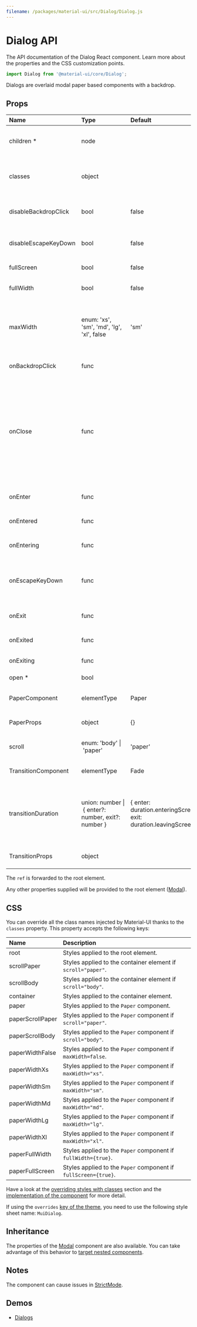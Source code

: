 ```yaml
---
filename: /packages/material-ui/src/Dialog/Dialog.js
---
```


<!--- This documentation is automatically generated, do not try to edit it. -->

# Dialog API

<p class="description">The API documentation of the Dialog React component. Learn more about the properties and the CSS customization points.</p>

```js
import Dialog from '@material-ui/core/Dialog';
```

Dialogs are overlaid modal paper based components with a backdrop.

## Props

| Name | Type | Default | Description |
|:-----|:-----|:--------|:------------|
| <span class="prop-name required">children&nbsp;*</span> | <span class="prop-type">node</span> |  | Dialog children, usually the included sub-components. |
| <span class="prop-name">classes</span> | <span class="prop-type">object</span> |  | Override or extend the styles applied to the component. See [CSS API](#css) below for more details. |
| <span class="prop-name">disableBackdropClick</span> | <span class="prop-type">bool</span> | <span class="prop-default">false</span> | If `true`, clicking the backdrop will not fire the `onClose` callback. |
| <span class="prop-name">disableEscapeKeyDown</span> | <span class="prop-type">bool</span> | <span class="prop-default">false</span> | If `true`, hitting escape will not fire the `onClose` callback. |
| <span class="prop-name">fullScreen</span> | <span class="prop-type">bool</span> | <span class="prop-default">false</span> | If `true`, the dialog will be full-screen |
| <span class="prop-name">fullWidth</span> | <span class="prop-type">bool</span> | <span class="prop-default">false</span> | If `true`, the dialog stretches to `maxWidth`. |
| <span class="prop-name">maxWidth</span> | <span class="prop-type">enum:&nbsp;'xs', 'sm', 'md', 'lg', 'xl', false<br></span> | <span class="prop-default">'sm'</span> | Determine the max-width of the dialog. The dialog width grows with the size of the screen. Set to `false` to disable `maxWidth`. |
| <span class="prop-name">onBackdropClick</span> | <span class="prop-type">func</span> |  | Callback fired when the backdrop is clicked. |
| <span class="prop-name">onClose</span> | <span class="prop-type">func</span> |  | Callback fired when the component requests to be closed.<br><br>**Signature:**<br>`function(event: object, reason: string) => void`<br>*event:* The event source of the callback<br>*reason:* Can be:`"escapeKeyDown"`, `"backdropClick"` |
| <span class="prop-name">onEnter</span> | <span class="prop-type">func</span> |  | Callback fired before the dialog enters. |
| <span class="prop-name">onEntered</span> | <span class="prop-type">func</span> |  | Callback fired when the dialog has entered. |
| <span class="prop-name">onEntering</span> | <span class="prop-type">func</span> |  | Callback fired when the dialog is entering. |
| <span class="prop-name">onEscapeKeyDown</span> | <span class="prop-type">func</span> |  | Callback fired when the escape key is pressed, `disableKeyboard` is false and the modal is in focus. |
| <span class="prop-name">onExit</span> | <span class="prop-type">func</span> |  | Callback fired before the dialog exits. |
| <span class="prop-name">onExited</span> | <span class="prop-type">func</span> |  | Callback fired when the dialog has exited. |
| <span class="prop-name">onExiting</span> | <span class="prop-type">func</span> |  | Callback fired when the dialog is exiting. |
| <span class="prop-name required">open&nbsp;*</span> | <span class="prop-type">bool</span> |  | If `true`, the Dialog is open. |
| <span class="prop-name">PaperComponent</span> | <span class="prop-type">elementType</span> | <span class="prop-default">Paper</span> | The component used to render the body of the dialog. |
| <span class="prop-name">PaperProps</span> | <span class="prop-type">object</span> | <span class="prop-default">{}</span> | Properties applied to the [`Paper`](/api/paper/) element. |
| <span class="prop-name">scroll</span> | <span class="prop-type">enum:&nbsp;'body'&nbsp;&#124;<br>&nbsp;'paper'<br></span> | <span class="prop-default">'paper'</span> | Determine the container for scrolling the dialog. |
| <span class="prop-name">TransitionComponent</span> | <span class="prop-type">elementType</span> | <span class="prop-default">Fade</span> | The component used for the transition. |
| <span class="prop-name">transitionDuration</span> | <span class="prop-type">union:&nbsp;number&nbsp;&#124;<br>&nbsp;{ enter?: number, exit?: number }<br></span> | <span class="prop-default">{ enter: duration.enteringScreen, exit: duration.leavingScreen }</span> | The duration for the transition, in milliseconds. You may specify a single timeout for all transitions, or individually with an object. |
| <span class="prop-name">TransitionProps</span> | <span class="prop-type">object</span> |  | Properties applied to the `Transition` element. |

The `ref` is forwarded to the root element.

Any other properties supplied will be provided to the root element ([Modal](/api/modal/)).

## CSS

You can override all the class names injected by Material-UI thanks to the `classes` property.
This property accepts the following keys:


| Name | Description |
|:-----|:------------|
| <span class="prop-name">root</span> | Styles applied to the root element.
| <span class="prop-name">scrollPaper</span> | Styles applied to the container element if `scroll="paper"`.
| <span class="prop-name">scrollBody</span> | Styles applied to the container element if `scroll="body"`.
| <span class="prop-name">container</span> | Styles applied to the container element.
| <span class="prop-name">paper</span> | Styles applied to the `Paper` component.
| <span class="prop-name">paperScrollPaper</span> | Styles applied to the `Paper` component if `scroll="paper"`.
| <span class="prop-name">paperScrollBody</span> | Styles applied to the `Paper` component if `scroll="body"`.
| <span class="prop-name">paperWidthFalse</span> | Styles applied to the `Paper` component if `maxWidth=false`.
| <span class="prop-name">paperWidthXs</span> | Styles applied to the `Paper` component if `maxWidth="xs"`.
| <span class="prop-name">paperWidthSm</span> | Styles applied to the `Paper` component if `maxWidth="sm"`.
| <span class="prop-name">paperWidthMd</span> | Styles applied to the `Paper` component if `maxWidth="md"`.
| <span class="prop-name">paperWidthLg</span> | Styles applied to the `Paper` component if `maxWidth="lg"`.
| <span class="prop-name">paperWidthXl</span> | Styles applied to the `Paper` component if `maxWidth="xl"`.
| <span class="prop-name">paperFullWidth</span> | Styles applied to the `Paper` component if `fullWidth={true}`.
| <span class="prop-name">paperFullScreen</span> | Styles applied to the `Paper` component if `fullScreen={true}`.

Have a look at the [overriding styles with classes](/customization/components/#overriding-styles-with-classes) section
and the [implementation of the component](https://github.com/mui-org/material-ui/blob/master/packages/material-ui/src/Dialog/Dialog.js)
for more detail.

If using the `overrides` [key of the theme](/customization/themes/#css),
you need to use the following style sheet name: `MuiDialog`.

## Inheritance

The properties of the [Modal](/api/modal/) component are also available.
You can take advantage of this behavior to [target nested components](/guides/api/#spread).

## Notes

The component can cause issues in [StrictMode](https://reactjs.org/docs/strict-mode.html).

## Demos

- [Dialogs](/components/dialogs/)

